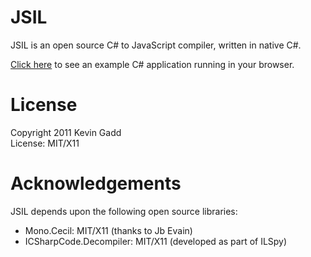JSIL
====

JSIL is an open source C# to JavaScript compiler, written in native C#.  

[Click here](http://hildr.luminance.org/JSIL/raytracer.html) to see an example C# application running in your browser.  

License
=======

Copyright 2011 Kevin Gadd  
License: MIT/X11  

Acknowledgements
========

JSIL depends upon the following open source libraries:

 * Mono.Cecil: MIT/X11 (thanks to Jb Evain)
 * ICSharpCode.Decompiler: MIT/X11 (developed as part of ILSpy)
 